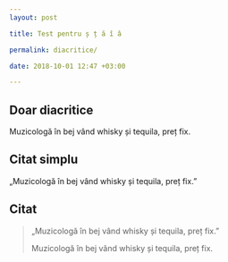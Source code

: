 ```yaml
--- 
layout: post

title: Test pentru ș ț ă î â

permalink: diacritice/

date: 2018-10-01 12:47 +03:00

---
```


## Doar diacritice

Muzicologă în bej vând whisky și tequila, preț fix.

## Citat simplu

„Muzicologă în bej vând whisky și tequila, preț fix.”

## Citat

> „Muzicologă în bej vând whisky și tequila, preț fix.”
>
> Muzicologă în bej vând whisky și tequila, preț fix.